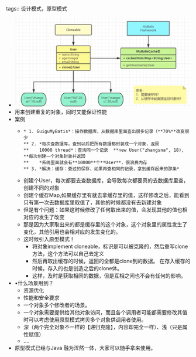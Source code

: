 tags:: 设计模式，原型模式

- ![image.png](../assets/image_1680327914472_0.png)
- 用来创建重复的对象，同时又能保证性能
- 案例
	- ```
	  * 1. GuiguMyBatis*：操作数据库，从数据库里面查出很多记录（**70%**改变很少
	  ** 2. *每次查数据库，查到以后把所有数据都封装成一个对象，返回
	  **    10000 thread*：查询同一个记录  **new User("zhangsna", 18), **每次创建一个对象封装并返回
	  **    *系统里面就会有**10000**个**User**，很浪费内存
	  ** 3. *解决：缓存：查过的保存，如果再查相同的记录，拿到缓存起来的那条*
	  ```
	- 创建个User，每次都要去查数据库，会导致每次都要真的去数据库里查，创建不同的对象
	- 创建个缓存Map,如果缓存里有就去拿缓存里的值，这样修改之后，能看到只有第一次去数据库里取值了，其他的时候都没有去新建对象
	- 但是有个问题：如果这时候修改了任何取出来的值，会发现其他的值也相对应的发生了改变
	- 那是因为大家取出来的都是缓存里的这个对象，这个对象里的属性发生了变化，其他引用也会相对应的发生变化的。
	- 这时候引入原型模式！
		- 将对象implement cloneable，标识是可以被克隆的，然后重写clone方法，这个方法可以自己去定义
		- 然后再取出缓存的时候，返回的全都是clone到的数据。 在存入缓存的时候，存入的也是创造之后的clone体。
		- 这样，及时是获取相同的数据，但是互相之间也不会有任何的影响。
- •什么场景用到？
	- 资源优化
	- 性能和安全要求
	- 一个对象多个修改者的场景。
	- 一个对象需要提供给其他对象访问，而且各个调用者可能都需要修改其值时可以考虑使用原型模式拷贝多个对象供调用者使用。
	- 深（两个完全对象不一样的【递归克隆】，内容却完全一样）、浅（只是属性赋值）
	- ....
- 原型模式已经与Java 融为浑然一体，大家可以随手拿来使用。